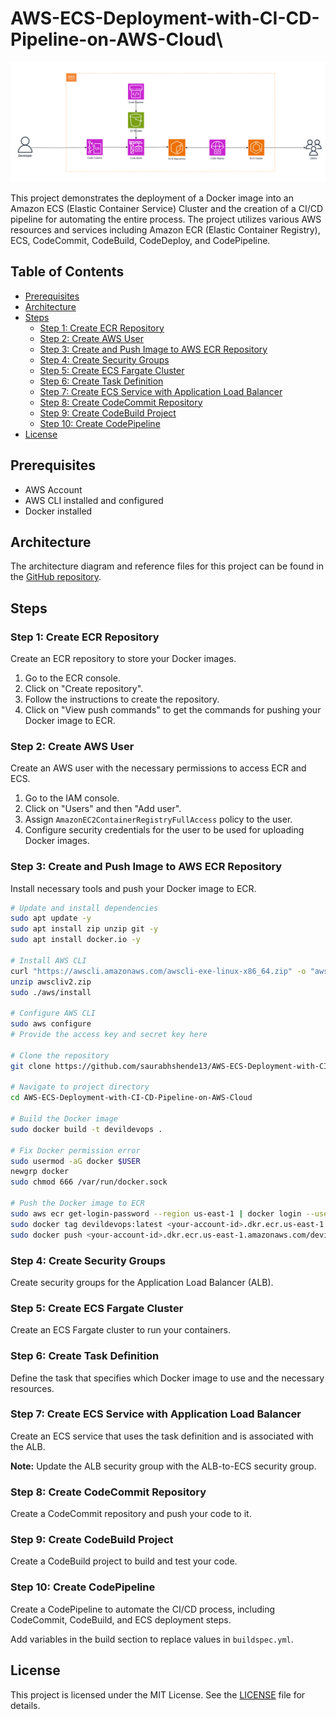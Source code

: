 # AWS-ECS-Deployment-with-CI-CD-Pipeline-on-AWS-Cloud\

![architecture](Steps/project.png)

This project demonstrates the deployment of a Docker image into an Amazon ECS (Elastic Container Service) Cluster and the creation of a CI/CD pipeline for automating the entire process. The project utilizes various AWS resources and services including Amazon ECR (Elastic Container Registry), ECS, CodeCommit, CodeBuild, CodeDeploy, and CodePipeline.

## Table of Contents

- [Prerequisites](#prerequisites)
- [Architecture](#architecture)
- [Steps](#steps)
  - [Step 1: Create ECR Repository](#step-1-create-ecr-repository)
  - [Step 2: Create AWS User](#step-2-create-aws-user)
  - [Step 3: Create and Push Image to AWS ECR Repository](#step-3-create-and-push-image-to-aws-ecr-repository)
  - [Step 4: Create Security Groups](#step-4-create-security-groups)
  - [Step 5: Create ECS Fargate Cluster](#step-5-create-ecs-fargate-cluster)
  - [Step 6: Create Task Definition](#step-6-create-task-definition)
  - [Step 7: Create ECS Service with Application Load Balancer](#step-7-create-ecs-service-with-application-load-balancer)
  - [Step 8: Create CodeCommit Repository](#step-8-create-codecommit-repository)
  - [Step 9: Create CodeBuild Project](#step-9-create-codebuild-project)
  - [Step 10: Create CodePipeline](#step-10-create-codepipeline)
- [License](#license)

## Prerequisites

- AWS Account
- AWS CLI installed and configured
- Docker installed

## Architecture

The architecture diagram and reference files for this project can be found in the [GitHub repository](https://github.com/saurabhshende13/AWS-ECS-Deployment-with-CI-CD-Pipeline-on-AWS-Cloud.git).

## Steps

### Step 1: Create ECR Repository

Create an ECR repository to store your Docker images.

1. Go to the ECR console.
2. Click on "Create repository".
3. Follow the instructions to create the repository.
4. Click on "View push commands" to get the commands for pushing your Docker image to ECR.

### Step 2: Create AWS User

Create an AWS user with the necessary permissions to access ECR and ECS.

1. Go to the IAM console.
2. Click on "Users" and then "Add user".
3. Assign `AmazonEC2ContainerRegistryFullAccess` policy to the user.
4. Configure security credentials for the user to be used for uploading Docker images.

### Step 3: Create and Push Image to AWS ECR Repository

Install necessary tools and push your Docker image to ECR.

```bash
# Update and install dependencies
sudo apt update -y
sudo apt install zip unzip git -y
sudo apt install docker.io -y

# Install AWS CLI
curl "https://awscli.amazonaws.com/awscli-exe-linux-x86_64.zip" -o "awscliv2.zip"
unzip awscliv2.zip
sudo ./aws/install

# Configure AWS CLI
sudo aws configure
# Provide the access key and secret key here

# Clone the repository
git clone https://github.com/saurabhshende13/AWS-ECS-Deployment-with-CI-CD-Pipeline-on-AWS-Cloud.git

# Navigate to project directory
cd AWS-ECS-Deployment-with-CI-CD-Pipeline-on-AWS-Cloud

# Build the Docker image
sudo docker build -t devildevops .

# Fix Docker permission error
sudo usermod -aG docker $USER
newgrp docker
sudo chmod 666 /var/run/docker.sock

# Push the Docker image to ECR
sudo aws ecr get-login-password --region us-east-1 | docker login --username AWS --password-stdin <your-account-id>.dkr.ecr.us-east-1.amazonaws.com
sudo docker tag devildevops:latest <your-account-id>.dkr.ecr.us-east-1.amazonaws.com/devildevops:latest
sudo docker push <your-account-id>.dkr.ecr.us-east-1.amazonaws.com/devildevops:latest
```

### Step 4: Create Security Groups

Create security groups for the Application Load Balancer (ALB).

### Step 5: Create ECS Fargate Cluster

Create an ECS Fargate cluster to run your containers.

### Step 6: Create Task Definition

Define the task that specifies which Docker image to use and the necessary resources.

### Step 7: Create ECS Service with Application Load Balancer

Create an ECS service that uses the task definition and is associated with the ALB.

**Note:** Update the ALB security group with the ALB-to-ECS security group.

### Step 8: Create CodeCommit Repository

Create a CodeCommit repository and push your code to it.

### Step 9: Create CodeBuild Project

Create a CodeBuild project to build and test your code.

### Step 10: Create CodePipeline

Create a CodePipeline to automate the CI/CD process, including CodeCommit, CodeBuild, and ECS deployment steps.

Add variables in the build section to replace values in `buildspec.yml`.

## License

This project is licensed under the MIT License. See the [LICENSE](LICENSE) file for details.
